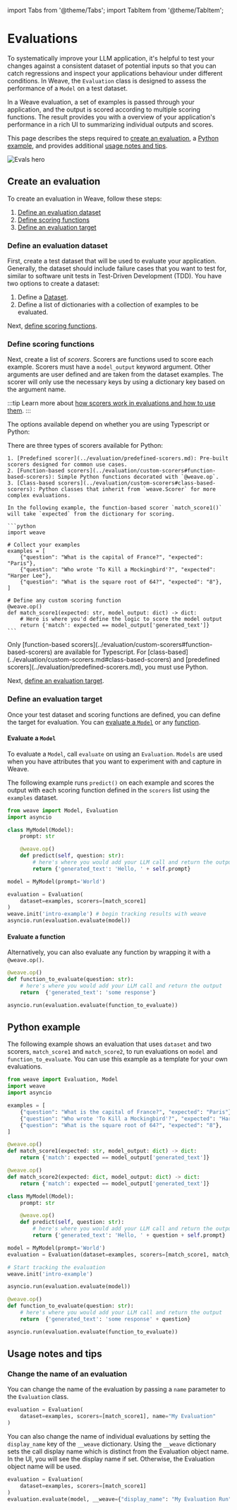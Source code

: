 import Tabs from '@theme/Tabs';
import TabItem from '@theme/TabItem';

# Evaluations

To systematically improve your LLM application, it's helpful to test your changes against a consistent dataset of potential inputs so that you can catch regressions and inspect your applications behaviour under different conditions. In Weave, the `Evaluation` class is designed to assess the performance of a `Model` on a test dataset.

In a Weave evaluation, a set of examples is passed through your application, and the output is scored according to multiple scoring functions. The result provides you with a overview of your application's performance in a rich UI to summarizing individual outputs and scores.

This page describes the steps required to [create an evaluation](#create-an-evaluation), a [Python example](#python-example), and provides additional [usage notes and tips](#usage-notes-and-tips).

![Evals hero](../../../static/img/evals-hero.png)

## Create an evaluation

To create an evaluation in Weave, follow these steps:

1. [Define an evaluation dataset](#define-an-evaluation-dataset)
2. [Define scoring functions](#define-scoring-functions)
3. [Define an evaluation target](#define-an-evaluation-target)

### Define an evaluation dataset

First, create a test dataset that will be used to evaluate your application. Generally, the dataset should include failure cases that you want to test for, similar to software unit tests in Test-Driven Development (TDD). You have two options to create a dataset:

1. Define a [Dataset](/guides/core-types/datasets).
2. Define a list of dictionaries with a collection of examples to be evaluated. 

Next, [define scoring functions](#define-scoring-functions).

### Define scoring functions

Next, create a list of _scorers_. Scorers are functions used to score each example. Scorers must have a `model_output` keyword argument. Other arguments are user defined and are taken from the dataset examples. The scorer will only use the necessary keys by using a dictionary key based on the argument name.

:::tip
Learn more about [how scorers work in evaluations and how to use them](../evaluation/scorers.md). 
:::

The options available depend on whether you are using Typescript or Python:

<Tabs groupId="programming-language">
  <TabItem value="python" label="Python" default>
  There are three types of scorers available for Python:

    1. [Predefined scorer](../evaluation/predefined-scorers.md): Pre-built scorers designed for common use cases.
    2. [Function-based scorers](../evaluation/custom-scorers#function-based-scorers): Simple Python functions decorated with `@weave.op`.
    3. [Class-based scorers](../evaluation/custom-scorers#class-based-scorers): Python classes that inherit from `weave.Scorer` for more complex evaluations.

    In the following example, the function-based scorer `match_score1()` will take `expected` from the dictionary for scoring.

    ```python
    import weave

    # Collect your examples
    examples = [
        {"question": "What is the capital of France?", "expected": "Paris"},
        {"question": "Who wrote 'To Kill a Mockingbird'?", "expected": "Harper Lee"},
        {"question": "What is the square root of 64?", "expected": "8"},
    ]

    # Define any custom scoring function
    @weave.op()
    def match_score1(expected: str, model_output: dict) -> dict:
        # Here is where you'd define the logic to score the model output
        return {'match': expected == model_output['generated_text']}
    ```

  </TabItem>
  <TabItem value="typescript" label="TypeScript">
     Only [function-based scorers](../evaluation/custom-scorers#function-based-scorers) are available for Typescript. For [class-based](../evaluation/custom-scorers.md#class-based-scorers) and [predefined scorers](../evaluation/predefined-scorers.md), you must use Python.
  </TabItem>
</Tabs>

Next, [define an evaluation target](#define-an-evaluation-target).

### Define an evaluation target

Once your test dataset and scoring functions are defined, you can define the target for evaluation. You can [evaluate a `Model`](#evaluate-a-model) or any [function](#evaluate-a-function). 

#### Evaluate a `Model` 

To evaluate a `Model`, call `evaluate` on using an `Evaluation`. `Models` are used when you have attributes that you want to experiment with and capture in Weave.

The following example runs `predict()` on each example and scores the output with each scoring function defined in the `scorers` list using the `examples` dataset.

```python
from weave import Model, Evaluation
import asyncio

class MyModel(Model):
    prompt: str

    @weave.op()
    def predict(self, question: str):
        # here's where you would add your LLM call and return the output
        return {'generated_text': 'Hello, ' + self.prompt}

model = MyModel(prompt='World')

evaluation = Evaluation(
    dataset=examples, scorers=[match_score1]
)
weave.init('intro-example') # begin tracking results with weave
asyncio.run(evaluation.evaluate(model))
```

#### Evaluate a function 

Alternatively, you can also evaluate any function by wrapping it with a `@weave.op()`.

```python
@weave.op()
def function_to_evaluate(question: str):
    # here's where you would add your LLM call and return the output
    return  {'generated_text': 'some response'}

asyncio.run(evaluation.evaluate(function_to_evaluate))
```

## Python example

The following example shows an evaluation that uses `dataset` and two scorers, `match_score1` and `match_score2`, to run evaluations on `model` and `function_to_evaluate`. You can use this example as a template for your own evaluations.

```python
from weave import Evaluation, Model
import weave
import asyncio

examples = [
    {"question": "What is the capital of France?", "expected": "Paris"},
    {"question": "Who wrote 'To Kill a Mockingbird'?", "expected": "Harper Lee"},
    {"question": "What is the square root of 64?", "expected": "8"},
]

@weave.op()
def match_score1(expected: str, model_output: dict) -> dict:
    return {'match': expected == model_output['generated_text']}

@weave.op()
def match_score2(expected: dict, model_output: dict) -> dict:
    return {'match': expected == model_output['generated_text']}

class MyModel(Model):
    prompt: str

    @weave.op()
    def predict(self, question: str):
        # here's where you would add your LLM call and return the output
        return {'generated_text': 'Hello, ' + question + self.prompt}

model = MyModel(prompt='World')
evaluation = Evaluation(dataset=examples, scorers=[match_score1, match_score2])

# Start tracking the evaluation
weave.init('intro-example')

asyncio.run(evaluation.evaluate(model))

@weave.op()
def function_to_evaluate(question: str):
    # here's where you would add your LLM call and return the output
    return  {'generated_text': 'some response' + question}

asyncio.run(evaluation.evaluate(function_to_evaluate))
```

## Usage notes and tips

### Change the name of an evaluation

You can change the name of the evaluation by passing a `name` parameter to the `Evaluation` class.

```python
evaluation = Evaluation(
    dataset=examples, scorers=[match_score1], name="My Evaluation"
)
```

You can also change the name of individual evaluations by setting the `display_name` key of the `__weave` dictionary. Using the `__weave` dictionary sets the call display name which is distinct from the Evaluation object name. In the UI, you will see the display name if set. Otherwise, the Evaluation object name will be used.

```python
evaluation = Evaluation(
    dataset=examples, scorers=[match_score1]
)
evaluation.evaluate(model, __weave={"display_name": "My Evaluation Run"})
```